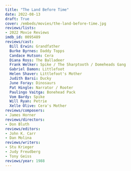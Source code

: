 ```yaml
---
title: "The Land Before Time"
date: 2022-08-13
draft: True
cover: /embeds/movies/the-land-before-time.jpg
reviews/lists:
- 2022 Movie Reviews
imdb_id: 0095489
reviews/cast:
  Bill Erwin: Grandfather
  Burke Byrnes: Daddy Topps
  Candace Hutson: Cera
  Diana Ross: The Balladeer
  Frank Welker: Spike / The Sharptooth / Domeheads Gang
  Gabriel Damon: Littlefoot
  Helen Shaver: Littlefoot's Mother
  Judith Barsi: Ducky
  June Foray: Dinosaurs
  Pat Hingle: Narrator / Rooter
  Paulingo Vaitga: Bonehead Pack
  Vom Bardy: Spike
  Will Ryan: Petrie
  Xelle Olive: Cera's Mother
reviews/composers:
- James Horner
reviews/directors:
- Don Bluth
reviews/editors:
- John K. Carr
- Dan Molina
reviews/writers:
- Stu Krieger
- Judy Freudberg
- Tony Geiss
reviews/year: 1988
---
```

